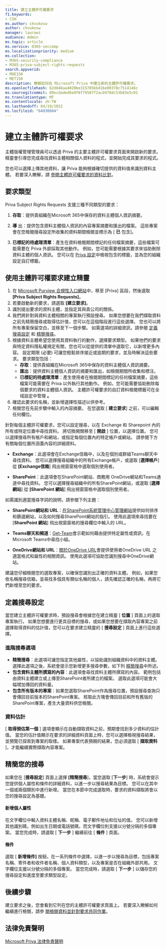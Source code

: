```yaml
---
title: 建立主體許可權要求
f1.keywords:
- CSH
ms.author: chvukosw
author: chvukosw
manager: laurawi
audience: Admin
ms.topic: article
ms.service: O365-seccomp
ms.localizationpriority: medium
ms.collection:
- M365-security-compliance
- M365-priva-subject-rights-requests
search.appverid:
- MOE150
- MET150
description: 瞭解如何在 Microsoft Priva 中建立新的主體許可權要求。
ms.openlocfilehash: b2d846aa4020be315705bbd16e00378c7514146c
ms.sourcegitcommit: 09ecdaded9a9f8f79587f2acb978dc53b83e5c01
ms.translationtype: MT
ms.contentlocale: zh-TW
ms.lasthandoff: 04/19/2022
ms.locfileid: "64930604"
---
```

# <a name="create-a-subject-rights-request"></a>建立主體許可權要求

主體版權管理管理員可以透過 Priva 的主要主體許可權要求頁面來開啟新的要求。 精靈會引導您完成尋找資料主體相關個人資料的程式，並開始完成其要求的程式。

您也可以選擇上傳其他資料，讓 Priva 能夠根據確切提供的資料值來識別資料主體。 若要深入瞭解，請 [參閱主體許可權要求的資料比對](subject-rights-requests-data-match.md)。

## <a name="request-types"></a>要求類型

Priva Subject Rights Requests 支援三種不同類型的要求：

1. **存取**：提供貴組織在Microsoft 365中保存的資料主體個人資訊摘要。

2. **導** 出：提供包含資料主體個人資訊的內容專案摘要和匯出的檔案。 這些專案會在您檢閱搜尋設定所收集的資料期間檢閱並標示為 [ **已** 包含]。

3. **已標記的待處理清單**：產生在資料檢閱期間標記的任何檔案摘要，這些檔案可能需要在 Priva 外部採取其他動作。 例如，您可能需要根據其要求來協助刪除資料主體的個人資訊。 您可以在 [Priva 設定](priva-settings.md)中檢視包含的標籤，並為您的組織設定自訂標籤。

## <a name="use-the-subject-rights-request-creation-wizard"></a>使用主體許可權要求建立精靈

1. 在 [Microsoft Purview 合規性入口網站](https://compliance.microsoft.com/)中，移至 [Priva] 區段，然後選取 **[Priva Subject Rights Requests]**。
1. 若要啟動新的要求，請選取 **[建立要求]**。
1. 識別提出要求的資料主體，並指定其與貴公司的關係。
1. 我們將針對與資料主體相關的專案執行預設搜尋。 如果您想要在我們擷取資料之前先精簡搜尋或取得估計值，您可以在這個階段進行這些選擇。 您也可以將所有專案保留空白，並移至下一個步驟。 如需選項的詳細資訊，請參閱 [定義搜尋設定](#define-search-settings) 和 [精簡搜尋](#refine-your-search)。
1. 根據資料主體希望您使用其資料執行的動作，選擇要求類型。 如果他們的要求與特定資料隱私權規定有關，您也可以從提供的清單中選取它，以新增更多內容。 設定期限 (必要) 可讓您輕鬆排序接近或逾期的要求，並及時解決這些要求。 要求類型包括：
   - **存取**：提供貴組織在Microsoft 365中保存的資料主體個人資訊摘要。
   - **匯出**：提供資料主體個人資訊的摘要和匯出，如檢閱期間所收集和標注。
   - **已標記的待處理清單**：產生使用者在檢閱期間標記的任何檔案摘要，這些檔案可能需要在 Priva 以外執行其他動作。 例如，您可能需要協助刪除每個要求的資料主體個人資訊。 主體許可權要求的自訂資料檢閱標籤可在全域設定中管理 **。**
1. 確認此要求的名稱，並新增選擇性描述以供參考。
1. 檢閱您在先前步驟中輸入的內容摘要。 在您選取 [ **建立要求**] 之前，可以編輯任何欄位。

針對每個主體許可權要求，您可以設定搜尋，以在 Exchange 和 Sharepoint 內的所有或特定位置中尋找資料。 將切換開關移至 [ **開啟** ] 位置，以選擇位置。 您可以選擇搜尋所有帳戶和網站，或指定每個位置內的特定帳戶或網站。 請參閱下方有關每個位置所涵蓋內容的詳細資料。

- **Exchange**：此選項會在Exchange信箱中，以及在個別或群組Teams聊天中尋找資料。 您可以選擇搜尋組織中的所有Exchange帳戶，或選取 [**選擇帳戶**] 從 **[Exchange信箱**] 飛出視窗窗格中選取個別使用者。

- **SharePoint**：此選項會在SharePoint網站、商務用 OneDrive網站和Teams通道中尋找資料。 您可以選擇搜尋組織中的所有SharePoint網站，或選取 [**選擇網站**] 從 **[SharePoint 網站**] 飛出視窗窗格中選取個別使用者。

如需識別適當搜尋字詞的說明，請參閱下列主題：

- **SharePoint網站和 URL**：[在SharePoint系統管理中心管理網站](/sharepoint/manage-sites-in-new-admin-center)提供如何排序和篩選網站，以及如何搜尋SharePoint網站的指引。 使用此選項來尋找要在 [**SharePoint 網站**] 飛出視窗窗格的搜尋欄位中輸入的 URL。

- **Teams聊天和頻道**：[Get-Team](/powershell/module/teams/get-team)會示範如何藉由提供特定屬性或資訊，在Microsoft Teams中尋找小組。

- **OneDrive網站和 URL**：[關於OneDrive URL](/onedrive/list-onedrive-urls#about-onedrive-urls)會提供使用者OneDrive URL 之適當格式和屬性的相關資訊。 使用此選項可協助您識別搜尋中OneDrive網站。

建議您仔細檢閱您的選取專案，以確保您識別出正確的資料主體。 例如，如果您依名稱搜尋信箱，並尋找多個具有類似名稱的個人，請先確認正確的名稱，再將它們新增至您的要求。

## <a name="define-search-settings"></a>定義搜尋設定

當您建立主體許可權要求時，預設搜尋會根據您在建立精靈 [ **位置** ] 頁面上的選取專案執行。 如果您想要進行更具目標的搜尋，或如果您想要在擷取內容專案之前選擇取得資料的估計值，您可以在要求建立精靈的 [ **搜尋設定** ] 頁面上進行這些選擇。

### <a name="advanced-search-options"></a>進階搜尋選項

- **精簡搜尋**：此選項可讓您指定其他屬性，以協助識別組織資料中的資料主體。 選擇此選項之後，系統會提示您新增更多搜尋參數，如下列 [精簡搜尋](#refine-your-search)中所述。
- **包含資料主體所撰寫的內容**：此選項會尋找資料主體所撰寫的內容。 範例包括由資料主體建立或上傳至SharePoint者所建立的檔案。 選取此選項可能會大幅增加傳回的資料量。
- **包含所有版本的專案**：如果您選取SharePoint作為搜尋位置，預設搜尋查詢只會傳回目前版本的SharePoint專案。 核取此方塊會傳回目前和所有舊版的SharePoint專案，產生大量資料供您檢閱。

### <a name="data-estimate"></a>資料估計

[ **取得預估第一個** ] 選項會顯示在自動擷取資料之前，預期會找到多少資料的估計值。 當您的估計值顯示在要求的詳細資料頁面上時，您可以選擇檢視搜尋結果，並預覽已探索到專案的取樣。 如果專案代表預期的結果，您必須選取 [ **擷取資料** ]，才能繼續實際擷取內容專案。

## <a name="refine-your-search"></a>精簡您的搜尋

如果您在 [**搜尋設定**] 頁面上選擇 **[精簡搜尋**]，當您選取 [**下一步**] 時，系統會提示您提供個人屬性和條件的詳細資料，以進一步以搜尋結果為目標。 您可以在其中一個或兩個類別中進行新增。 當您在本節中完成選取時，要求的資料擷取將會以您的搜尋設定為基礎。

#### <a name="add-personal-attributes"></a>新增個人屬性

在文字欄位中輸入資料主體名稱、昵稱、電子郵件地址和位址的值。 您可以新增其他識別碼，例如出生日期或電話號碼，而文字欄位則支援以分號分隔的多個專案。 當您完成時，請選取 [ **下一步** ] 繼續前往 [ **條件** ] 頁面。

#### <a name="conditions"></a>條件

選取 [ **新增條件]** 按鈕，在一系列條件中選擇，以進一步以搜尋為目標，包括專案名稱、寄件者和收件者名稱、個人資料類型，以及專案是否在組織外部共用。 文字欄位支援以分號分隔的多個專案。 當您完成時，請選取 [ **下一步** ] 以儲存您的搜尋設定和進度至要求類型設定。

## <a name="next-steps"></a>後續步驟

建立要求之後，您會看到它列在您的主體許可權要求頁面上。 若要深入瞭解如何繼續進行檢閱，請參 [閱檢閱資料並針對要求共同作業](subject-rights-requests-data-review.md)。

## <a name="legal-disclaimer"></a>法律免責聲明

[Microsoft Priva 法律免責聲明](priva-disclaimer.md)
